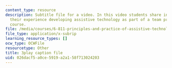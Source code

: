 ```yaml
---
content_type: resource
description: Subtitle file for a video. In this video students share insights about
  their experience developing assistive technology as part of a team project for the
  course.
file: /media/courses/6-811-principles-and-practice-of-assistive-technology-fall-2014/026dacf5a0ce5919a2a158f713024203_6Vea2rZOA3k.vtt
file_type: application/x-subrip
learning_resource_types: []
ocw_type: OCWFile
resourcetype: Other
title: 3play caption file
uid: 026dacf5-a0ce-5919-a2a1-58f713024203
---
```


